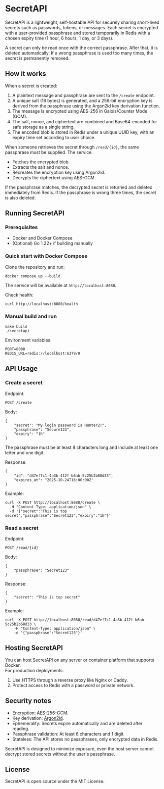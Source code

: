 # SecretAPI

SecretAPI is a lightweight, self-hostable API for securely sharing short-lived secrets such as passwords, tokens, or messages. Each secret is encrypted with a user-provided passphrase and stored temporarily in Redis with a chosen expiry time (1 hour, 6 hours, 1 day, or 3 days).

A secret can only be read once with the correct passphrase. After that, it is deleted automatically. If a wrong passphrase is used too many times, the secret is permanently removed.

## How it works

When a secret is created:

1. A plaintext message and passphrase are sent to the `/create` endpoint.
2. A unique salt (16 bytes) is generated, and a 256-bit encryption key is derived from the passphrase using the Argon2id key derivation function.
3. The message is encrypted using AES-256 in Galois/Counter Mode (GCM).
4. The salt, nonce, and ciphertext are combined and Base64-encoded for safe storage as a single string.
5. The encoded blob is stored in Redis under a unique UUID key, with an expiry time set according to user choice.

When someone retrieves the secret through `/read/{id}`, the same passphrase must be supplied. The service:
- Fetches the encrypted blob.
- Extracts the salt and nonce.
- Recreates the encryption key using Argon2id.
- Decrypts the ciphertext using AES-GCM.

If the passphrase matches, the decrypted secret is returned and deleted immediately from Redis. If the passphrase is wrong three times, the secret is also deleted.

## Running SecretAPI

### Prerequisites
- Docker and Docker Compose  
- (Optional) Go 1.22+ if building manually

### Quick start with Docker Compose
Clone the repository and run:

    docker compose up --build

The service will be available at `http://localhost:8080`.

Check health:

    curl http://localhost:8080/health

### Manual build and run

    make build
    ./secretapi

Environment variables:

    PORT=8080
    REDIS_URL=redis://localhost:6379/0

## API Usage

### Create a secret

Endpoint:

    POST /create

Body:

    {
        "secret": "My login password is Hunter2!",
        "passphrase": "Secure123",
        "expiry": "1h"
    }

The passphrase must be at least 8 characters long and include at least one letter and one digit.

Response:

    {
        "id": "d47ef7c1-4a3b-412f-b6ab-5c25b2b68d33",
        "expires_at": "2025-10-24T16:00:00Z"
    }

Example:

    curl -X POST http://localhost:8080/create \
      -H "Content-Type: application/json" \
      -d '{"secret":"This is top secret","passphrase":"Secret123","expiry":"1h"}'

### Read a secret

Endpoint:

    POST /read/{id}

Body:

    {
        "passphrase": "Secret123"
    }

Response:

    {
        "secret": "This is top secret"
    }

Example:

    curl -X POST http://localhost:8080/read/d47ef7c1-4a3b-412f-b6ab-5c25b2b68d33 \
        -H "Content-Type: application/json" \
        -d '{"passphrase":"Secret123"}'

## Hosting SecretAPI

You can host SecretAPI on any server or container platform that supports Docker.  
For production deployments:
1. Use HTTPS through a reverse proxy like Nginx or Caddy.  
2. Protect access to Redis with a password or private network.  

## Security notes

- Encryption: AES-256-GCM.  
- Key derivation: [Argon2id](https://pkg.go.dev/golang.org/x/crypto/argon2#hdr-Argon2id).  
- Ephemerality: Secrets expire automatically and are deleted after reading.  
- Passphrase validation: At least 8 characters and 1 digit.  
- Stateless: The API stores no passphrases, only encrypted data in Redis.

SecretAPI is designed to minimize exposure, even the host server cannot decrypt stored secrets without the user's passphrase.

## License

SecretAPI is open source under the MIT License.
